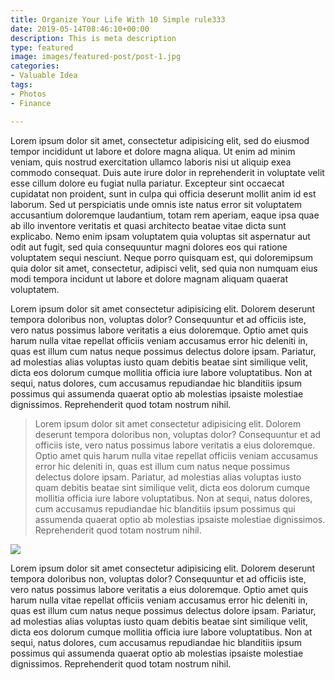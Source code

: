 ```yaml
---
title: Organize Your Life With 10 Simple rule333
date: 2019-05-14T08:46:10+00:00
description: This is meta description
type: featured
image: images/featured-post/post-1.jpg
categories:
- Valuable Idea
tags:
- Photos
- Finance

---
```

Lorem ipsum dolor sit amet, consectetur adipisicing elit, sed do eiusmod tempor incididunt ut labore et dolore magna aliqua. Ut enim ad minim veniam, quis nostrud exercitation ullamco laboris nisi ut aliquip exea commodo consequat. Duis aute irure dolor in reprehenderit in voluptate velit esse cillum dolore eu fugiat nulla pariatur. Excepteur sint occaecat cupidatat non proident, sunt in culpa qui officia deserunt mollit anim id est laborum. Sed ut perspiciatis unde omnis iste natus error sit voluptatem accusantium doloremque laudantium, totam rem aperiam, eaque ipsa quae ab illo inventore veritatis et quasi architecto beatae vitae dicta sunt explicabo. Nemo enim ipsam voluptatem quia voluptas sit aspernatur aut odit aut fugit, sed quia consequuntur magni dolores eos qui ratione voluptatem sequi nesciunt. Neque porro quisquam est, qui doloremipsum quia dolor sit amet, consectetur, adipisci velit, sed quia non numquam eius modi tempora incidunt ut labore et dolore magnam aliquam quaerat voluptatem.

Lorem ipsum dolor sit amet consectetur adipisicing elit. Dolorem deserunt tempora doloribus non, voluptas dolor? Consequuntur et ad officiis iste, vero natus possimus labore veritatis a eius doloremque. Optio amet quis harum nulla vitae repellat officiis veniam accusamus error hic deleniti in, quas est illum cum natus neque possimus delectus dolore ipsam. Pariatur, ad molestias alias voluptas iusto quam debitis beatae sint similique velit, dicta eos dolorum cumque mollitia officia iure labore voluptatibus. Non at sequi, natus dolores, cum accusamus repudiandae hic blanditiis ipsum possimus qui assumenda quaerat optio ab molestias ipsaiste molestiae dignissimos. Reprehenderit quod totam nostrum nihil.

> Lorem ipsum dolor sit amet consectetur adipisicing elit. Dolorem deserunt tempora doloribus non, voluptas dolor? Consequuntur et ad officiis iste, vero natus possimus labore veritatis a eius doloremque. Optio amet quis harum nulla vitae repellat officiis veniam accusamus error hic deleniti in, quas est illum cum natus neque possimus delectus dolore ipsam. Pariatur, ad molestias alias voluptas iusto quam debitis beatae sint similique velit, dicta eos dolorum cumque mollitia officia iure labore voluptatibus. Non at sequi, natus dolores, cum accusamus repudiandae hic blanditiis ipsum possimus qui assumenda quaerat optio ab molestias ipsaiste molestiae dignissimos. Reprehenderit quod totam nostrum nihil.

![](../images/post-img.jpg)

Lorem ipsum dolor sit amet consectetur adipisicing elit. Dolorem deserunt tempora doloribus non, voluptas dolor? Consequuntur et ad officiis iste, vero natus possimus labore veritatis a eius doloremque. Optio amet quis harum nulla vitae repellat officiis veniam accusamus error hic deleniti in, quas est illum cum natus neque possimus delectus dolore ipsam. Pariatur, ad molestias alias voluptas iusto quam debitis beatae sint similique velit, dicta eos dolorum cumque mollitia officia iure labore voluptatibus. Non at sequi, natus dolores, cum accusamus repudiandae hic blanditiis ipsum possimus qui assumenda quaerat optio ab molestias ipsaiste molestiae dignissimos. Reprehenderit quod totam nostrum nihil.